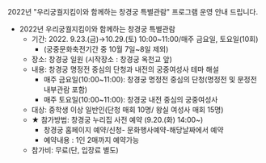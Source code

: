 2022년 "우리궁궐지킴이와 함께하는 창경궁 특별관람" 프로그램 운영 안내 드립니다.

- 2022년 우리궁궐지킴이와 함께하는 창경궁 특별관람
  - 기간: 2022. 9.23.(금)→10.29.(토) 10:00~11:00/매주 금요일, 토요일(10회)
    - (궁중문화축전기간 중 10월 7일~8일 제외)
  - 장소: 창경궁 일원 (시작장소 : 창경궁 옥천교 앞)
  - 내용: 창경궁 명정전 중심의 단청과 내전의 궁중여성사 테마 해설
    - 매주 금요일(10:00~11:00): 창경궁 명정전 중심의 단청(명정전 및 문정전 내부관람 포함)
    - 매주 토요일(10:00~11:00): 창경궁 내전 중심의 궁중여성사
  - 대상: 중학생 이상 일반인(단청 매회 10명/ 왕실 여성사 매회 15명)
  - ★ 참가방법: 창경궁 누리집 사전 예약 (9.20.(화) 14:00~)
    - 창경궁 홈페이지 예약/신청- 문화행사예약-해당날짜에서 예약
    - 예약내용 : 1인 2매까지 예약가능
  - 참가비: 무료(단, 입장료 별도)